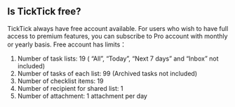 ## Is TickTick free?
TickTick always have free account available. For users who wish to have full access to premium features, you can subscribe to Pro account with monthly or yearly basis. Free account has limits：
1.	Number of task lists: 19 ( “All”, “Today”, “Next 7 days” and “Inbox” not included)
2.	Number of tasks of each list: 99 (Archived tasks not included)
3. Number of checklist items: 19
4. Number of recipient for shared list: 1
5. Number of attachment: 1 attachment per day


